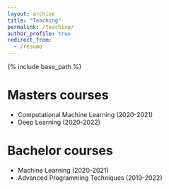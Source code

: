 ```yaml
---
layout: archive
title: "Teaching"
permalink: /teaching/
author_profile: true
redirect_from:
  - /resume
---
```


{% include base_path %} 


Masters courses
======
* Computational Machine Learning (2020-2021)
* Deep Learning (2020-2022)

Bachelor courses
======
* Machine Learning (2020-2021)
* Advanced Programming Techniques (2019-2022)

